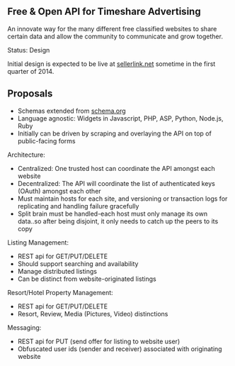 Free & Open API for Timeshare Advertising
-----------------------------------------

An innovate way for the many different free classified websites to share certain data and allow the community to communicate and grow together.

Status: Design

Initial design is expected to be live at [sellerlink.net](http://sellerlink.net) sometime in the first quarter of 2014.

Proposals
---------
- Schemas extended from [schema.org](http://schema.rdfs.org/)
- Language agnostic: Widgets in Javascript, PHP, ASP, Python, Node.js, Ruby
- Initially can be driven by scraping and overlaying the API on top of public-facing forms

Architecture:
- Centralized: One trusted host can coordinate the API amongst each website
- Decentralized: The API will coordinate the list of authenticated keys (OAuth) amongst each other
- Must maintain hosts for each site, and versioning or transaction logs for replicating and handling failure gracefully
- Split brain must be handled-each host must only manage its own data..so after being disjoint, it only needs to catch up the peers to its copy

Listing Management:
- REST api for GET/PUT/DELETE
- Should support searching and availability
- Manage distributed listings 
- Can be distinct from website-originated listings

Resort/Hotel Property Management:
- REST api for GET/PUT/DELETE
- Resort, Review, Media (Pictures, Video) distinctions

Messaging:
- REST api for PUT (send offer for listing to website user)
- Obfuscated user ids (sender and receiver) associated with originating website

